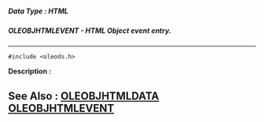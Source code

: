 ##### Data Type : HTML
##### OLEOBJHTMLEVENT - HTML Object event entry.
---
```
#include <oleods.h>
```
**Description :**



**See Also :**
[OLEOBJHTMLDATA](/reference/Data/OLEOBJHTMLDATA)
[OLEOBJHTMLEVENT](/reference/Data/OLEOBJHTMLEVENT)
---
